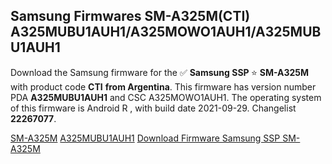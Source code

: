 <h2>Samsung Firmwares SM-A325M(CTI) A325MUBU1AUH1/A325MOWO1AUH1/A325MUBU1AUH1</h2>
Download the Samsung firmware for the ✅ <strong>Samsung SSP </strong> ⭐ <strong>SM-A325M</strong> with product code <strong>CTI</strong> <strong> from Argentina</strong>. This firmware has version number PDA <strong>A325MUBU1AUH1</strong> and CSC A325MOWO1AUH1. The operating system of this firmware is Android R , with build date 2021-09-29. Changelist <strong>22267077</strong>.


[SM-A325M](https://samfirm.shop/samsung/model/SM-A325M)
[A325MUBU1AUH1](https://samfirm.shop/samsung/pda/A325MUBU1AUH1)
[Download Firmware Samsung SSP SM-A325M](https://samfirm.shop/samsung/firmware/461172)
